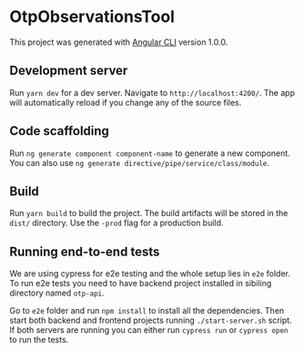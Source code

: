 # OtpObservationsTool

This project was generated with [Angular CLI](https://github.com/angular/angular-cli) version 1.0.0.

## Development server

Run `yarn dev` for a dev server. Navigate to `http://localhost:4200/`. The app will automatically reload if you change any of the source files.

## Code scaffolding

Run `ng generate component component-name` to generate a new component. You can also use `ng generate directive/pipe/service/class/module`.

## Build

Run `yarn build` to build the project. The build artifacts will be stored in the `dist/` directory. Use the `-prod` flag for a production build.

## Running end-to-end tests

We are using cypress for e2e testing and the whole setup lies in `e2e` folder.
To run e2e tests you need to have backend project installed in sibiling directory named `otp-api`.

Go to `e2e` folder and run `npm install` to install all the dependencies.
Then start both backend and frontend projects running `./start-server.sh` script. If both servers are running you can either run `cypress run` or `cypress open` to run the tests.
